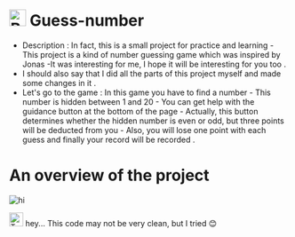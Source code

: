 # <img src="https://user-images.githubusercontent.com/74038190/216120986-f2752ca9-fe82-4aa3-befe-0a58db010d85.png" alt="Beaming Face with Smiling Eyes" width="30" /> Guess-number
- Description : In fact, this is a small project for practice and learning - This project is a kind of number guessing game which was inspired by Jonas -It was interesting for me, I hope it will be interesting for you too .
- I should also say that I did all the parts of this project myself and made some changes in it .
- Let's go to the game : In this game you have to find a number - This number is hidden between 1 and 20 - You can get help with the guidance button at the bottom of the page - Actually, this button determines whether the hidden number is even or odd, but three points will be deducted from you - Also, you will lose one point with each guess and finally your record will be recorded .

# An overview of the project

![hi](https://github.com/elyargeek/mp_p_game_Guess_number/assets/155006952/5d7e99a2-9623-42dc-893f-13185846c920)

<img src="https://user-images.githubusercontent.com/74038190/216120974-24a76b31-7f39-41f1-a38f-b3c1377cc612.png" alt="Teacup Without Handle" width="25" /> hey... This code may not be very clean, but I tried 😊
